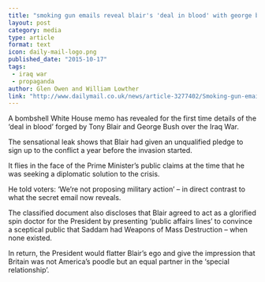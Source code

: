 ```yaml
---
title: "smoking gun emails reveal blair's 'deal in blood' with george bush over iraq war was forged a year before the invasion had even started."
layout: post
category: media
type: article
format: text
icon: daily-mail-logo.png
published_date: "2015-10-17"
tags: 
 - iraq war
 - propaganda
author: Glen Owen and William Lowther
link: "http://www.dailymail.co.uk/news/article-3277402/Smoking-gun-emails-reveal-Blair-s-deal-blood-George-Bush-Iraq-war-forged-YEAR-invasion-started.html"
---
```


A bombshell White House memo has revealed for the first time details of the
‘deal in blood’ forged by Tony Blair and George Bush over the Iraq War.

The sensational leak shows that Blair had given an unqualified pledge to sign
up to the conflict a year before the invasion started.

It flies in the face of the Prime Minister’s public claims at the time that he
was seeking a diplomatic solution to the crisis.

He told voters: ‘We’re not proposing military action’ – in direct contrast to
what the secret email now reveals.

The classified document also discloses that Blair agreed to act as a glorified
spin doctor for the President by presenting ‘public affairs lines’ to convince
a sceptical public that Saddam had Weapons of Mass Destruction – when none
existed.

In return, the President would flatter Blair’s ego and give the impression that
Britain was not America’s poodle but an equal partner in the ‘special
relationship’.
